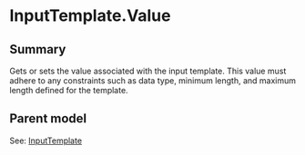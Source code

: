 # InputTemplate.Value

## Summary

Gets or sets the value associated with the input template. This value must adhere
to any constraints such as data type, minimum length, and maximum length defined
for the template.

## Parent model

See: [InputTemplate](InputTemplate.md)